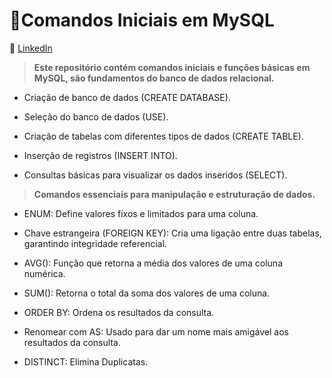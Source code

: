 # 📌Comandos Iniciais em MySQL
🔗 [LinkedIn](https://www.linkedin.com/in/sara-lima-freitas/)
>**Este repositório contém comandos iniciais e funções básicas em MySQL, são fundamentos do banco de dados relacional.** 

- Criação de banco de dados (CREATE DATABASE).

- Seleção do banco de dados (USE).

- Criação de tabelas com diferentes tipos de dados (CREATE TABLE).

- Inserção de registros (INSERT INTO).

- Consultas básicas para visualizar os dados inseridos (SELECT).

>**Comandos essenciais para manipulação e estruturação de dados.**

- ENUM: Define valores fixos e limitados para uma coluna.

- Chave estrangeira (FOREIGN KEY): Cria uma ligação entre duas tabelas, garantindo integridade referencial.

- AVG(): Função que retorna a média dos valores de uma coluna numérica.

- SUM(): Retorna o total da soma dos valores de uma coluna.

- ORDER BY: Ordena os resultados da consulta.

- Renomear com AS: Usado para dar um nome mais amigável aos resultados da consulta.

- DISTINCT: Elimina Duplicatas.

